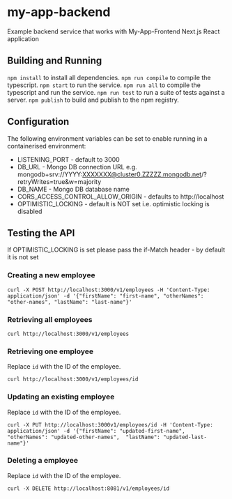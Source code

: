 # my-app-backend
Example backend service that works with My-App-Frontend Next.js React application

## Building and Running
`npm install` to install all dependencies.
`npm run compile` to compile the typescript.
`npm start` to run the service.
`npm run all` to compile the typescript and run the service.
`npm run test` to run a suite of tests against a server.
`npm publish` to build and publish to the npm registry.

## Configuration

The following environment variables can be set to enable running in a containerised environment:

 - LISTENING_PORT - default to 3000
 - DB_URL - Mongo DB connection URL e.g. mongodb+srv://YYYY:XXXXXXX@cluster0.ZZZZZ.mongodb.net/?retryWrites=true&w=majority
 - DB_NAME - Mongo DB database name
 - CORS_ACCESS_CONTROL_ALLOW_ORIGIN - defaults to http://localhost
 - OPTIMISTIC_LOCKING - default is NOT set i.e. optimistic locking is disabled

## Testing the API

If OPTIMISTIC_LOCKING is set please pass the if-Match header - by default it is not set

### Creating a new employee
```
curl -X POST http://localhost:3000/v1/employees -H 'Content-Type: application/json' -d '{"firstName": "first-name", "otherNames": "other-names", "lastName": "last-name"}'
```

### Retrieving all employees
```
curl http://localhost:3000/v1/employees
```

### Retrieving one employee
Replace `id` with the ID of the employee.

```
curl http://localhost:3000/v1/employees/id
```

### Updating an existing employee
Replace `id` with the ID of the employee.

```
curl -X PUT http://localhost:3000v1/employees/id -H 'Content-Type: application/json' -d '{"firstName": "updated-first-name", "otherNames": "updated-other-names",  "lastName": "updated-last-name"}'
```

### Deleting a employee
Replace `id` with the ID of the employee.

```
curl -X DELETE http://localhost:8081/v1/employees/id
```